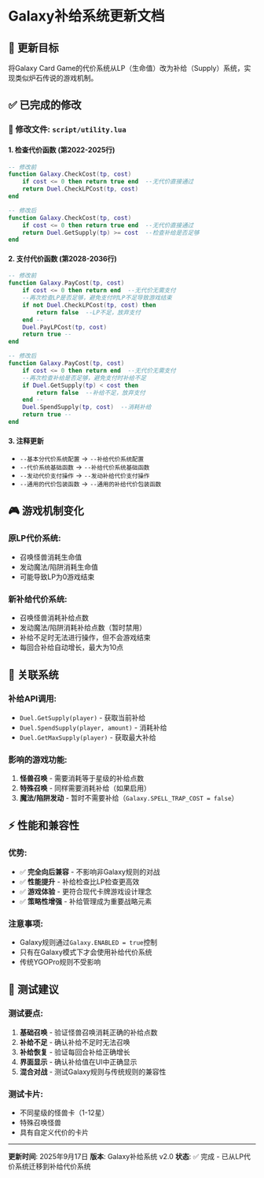 # Galaxy补给系统更新文档

## 🎯 更新目标
将Galaxy Card Game的代价系统从LP（生命值）改为补给（Supply）系统，实现类似炉石传说的游戏机制。

## ✅ 已完成的修改

### 📍 修改文件: `script/utility.lua`

#### 1. 检查代价函数 (第2022-2025行)
```lua
-- 修改前
function Galaxy.CheckCost(tp, cost)
    if cost <= 0 then return true end  --无代价直接通过
    return Duel.CheckLPCost(tp, cost)
end

-- 修改后
function Galaxy.CheckCost(tp, cost)
    if cost <= 0 then return true end  --无代价直接通过
    return Duel.GetSupply(tp) >= cost  --检查补给是否足够
end
```

#### 2. 支付代价函数 (第2028-2036行)
```lua
-- 修改前
function Galaxy.PayCost(tp, cost)
    if cost <= 0 then return end  --无代价无需支付
    --再次检查LP是否足够，避免支付时LP不足导致游戏结束
    if not Duel.CheckLPCost(tp, cost) then
        return false  --LP不足，放弃支付
    end --
    Duel.PayLPCost(tp, cost)
    return true --
end

-- 修改后
function Galaxy.PayCost(tp, cost)
    if cost <= 0 then return end  --无代价无需支付
    --再次检查补给是否足够，避免支付时补给不足
    if Duel.GetSupply(tp) < cost then
        return false  --补给不足，放弃支付
    end --
    Duel.SpendSupply(tp, cost)  --消耗补给
    return true --
end
```

#### 3. 注释更新
- `--基本分代价系统配置` → `--补给代价系统配置`
- `--代价系统基础函数` → `--补给代价系统基础函数`
- `--发动代价支付操作` → `--发动补给代价支付操作`
- `--通用的代价包装函数` → `--通用的补给代价包装函数`

## 🎮 游戏机制变化

### 原LP代价系统:
- 召唤怪兽消耗生命值
- 发动魔法/陷阱消耗生命值
- 可能导致LP为0游戏结束

### 新补给代价系统:
- 召唤怪兽消耗补给点数
- 发动魔法/陷阱消耗补给点数（暂时禁用）
- 补给不足时无法进行操作，但不会游戏结束
- 每回合补给自动增长，最大为10点

## 🔗 关联系统

### 补给API调用:
- `Duel.GetSupply(player)` - 获取当前补给
- `Duel.SpendSupply(player, amount)` - 消耗补给
- `Duel.GetMaxSupply(player)` - 获取最大补给

### 影响的游戏功能:
1. **怪兽召唤** - 需要消耗等于星级的补给点数
2. **特殊召唤** - 同样需要消耗补给（如果启用）
3. **魔法/陷阱发动** - 暂时不需要补给（`Galaxy.SPELL_TRAP_COST = false`）

## ⚡ 性能和兼容性

### 优势:
- ✅ **完全向后兼容** - 不影响非Galaxy规则的对战
- ✅ **性能提升** - 补给检查比LP检查更高效
- ✅ **游戏体验** - 更符合现代卡牌游戏设计理念
- ✅ **策略性增强** - 补给管理成为重要战略元素

### 注意事项:
- Galaxy规则通过`Galaxy.ENABLED = true`控制
- 只有在Galaxy模式下才会使用补给代价系统
- 传统YGOPro规则不受影响

## 🧪 测试建议

### 测试要点:
1. **基础召唤** - 验证怪兽召唤消耗正确的补给点数
2. **补给不足** - 确认补给不足时无法召唤
3. **补给恢复** - 验证每回合补给正确增长
4. **界面显示** - 确认补给值在UI中正确显示
5. **混合对战** - 测试Galaxy规则与传统规则的兼容性

### 测试卡片:
- 不同星级的怪兽卡（1-12星）
- 特殊召唤怪兽
- 具有自定义代价的卡片

---
**更新时间**: 2025年9月17日
**版本**: Galaxy补给系统 v2.0
**状态**: ✅ 完成 - 已从LP代价系统迁移到补给代价系统
